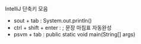 IntelliJ 단축키 모음
* sout + tab : System.out.println()
* ctrl + shift + enter : ; 문장 마침표 자동완성
* psvm + tab : public static void main(String[] args)

